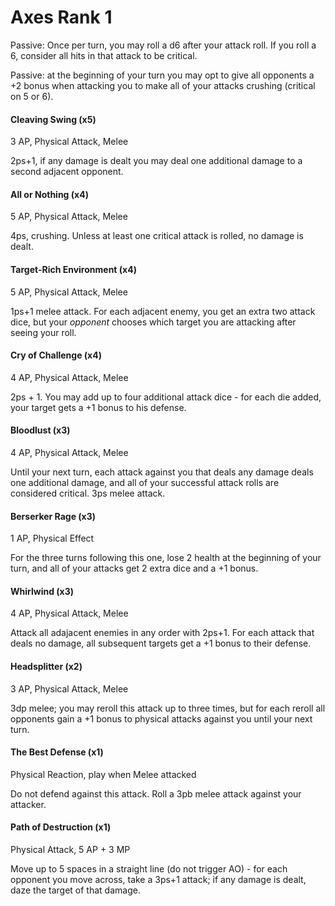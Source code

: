 # Axes Rank 1

Passive: Once per turn, you may roll a d6 after your attack roll. If you roll a 6, consider all hits in that attack to be critical.

Passive: at the beginning of your turn you may opt to give all opponents a +2 bonus when attacking you to make all of your attacks crushing (critical on 5 or 6).

#### Cleaving Swing (x5)

3 AP, Physical Attack, Melee

2ps+1, if any damage is dealt you may deal one additional damage to a second adjacent opponent.

#### All or Nothing (x4)

5 AP, Physical Attack, Melee

4ps, crushing. Unless at least one critical attack is rolled, no damage is dealt.

#### Target-Rich Environment (x4)

5 AP, Physical Attack, Melee

1ps+1 melee attack. For each adjacent enemy, you get an extra two attack dice, but your *opponent*
chooses which target you are attacking after seeing your roll.

#### Cry of Challenge (x4)

4 AP, Physical Attack, Melee

2ps + 1. You may add up to four additional attack dice - for each die added, your target gets a +1 bonus to his defense.

#### Bloodlust (x3)

4 AP, Physical Attack, Melee

Until your next turn, each attack against you that deals any damage deals one additional damage, and
all of your successful attack rolls are considered critical. 3ps melee attack.

#### Berserker Rage (x3)

1 AP, Physical Effect

For the three turns following this one, lose 2 health at the beginning of your turn,
and all of your attacks get 2 extra dice and a +1 bonus.

#### Whirlwind (x3)

4 AP, Physical Attack, Melee

Attack all adajacent enemies in any order with 2ps+1. For each attack that deals no damage,
all subsequent targets get a +1 bonus to their defense.

#### Headsplitter (x2)

3 AP, Physical Attack, Melee

3dp melee; you may reroll this attack up to three times, but for each reroll all
opponents gain a +1 bonus to physical attacks against you until your next turn.

#### The Best Defense (x1)

Physical Reaction, play when Melee attacked

Do not defend against this attack. Roll a 3pb melee attack against your attacker.

#### Path of Destruction (x1)

Physical Attack, 5 AP + 3 MP

Move up to 5 spaces in a straight line (do not trigger AO) - for each opponent you move across,
take a 3ps+1 attack; if any damage is dealt, daze the target of that damage.
